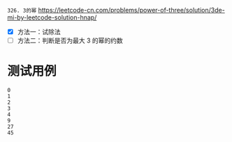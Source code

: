 
`326. 3的幂` https://leetcode-cn.com/problems/power-of-three/solution/3de-mi-by-leetcode-solution-hnap/
- [x] 方法一：试除法
- [ ] 方法二：判断是否为最大 3 的幂的约数

# 测试用例

```
0
1
2
3
4
9
27
45
```
